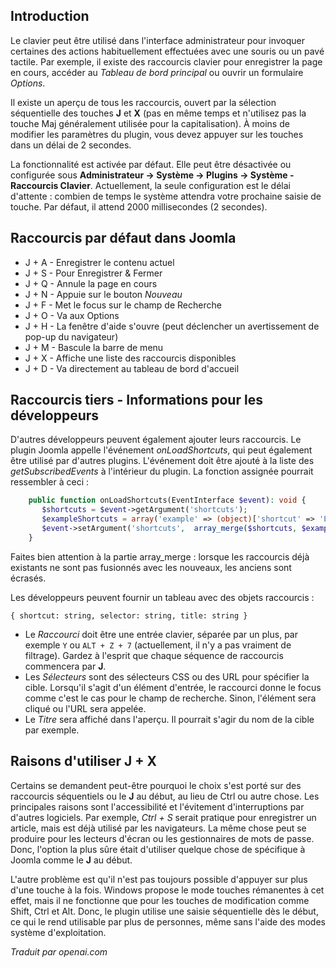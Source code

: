 <!-- Filename: Keyboard_Shortcuts / Display title: Raccourcis Clavier  -->

## Introduction

Le clavier peut être utilisé dans l'interface administrateur pour invoquer certaines des actions habituellement effectuées avec une souris ou un pavé tactile. Par exemple, il existe des raccourcis clavier pour enregistrer la page en cours, accéder au *Tableau de bord principal* ou ouvrir un formulaire *Options*.

Il existe un aperçu de tous les raccourcis, ouvert par la sélection séquentielle des touches **J** et **X** (pas en même temps et n'utilisez pas la touche Maj généralement utilisée pour la capitalisation). À moins de modifier les paramètres du plugin, vous devez appuyer sur les touches dans un délai de 2 secondes.

La fonctionnalité est activée par défaut. Elle peut être désactivée ou configurée sous **Administrateur → Système → Plugins → Système - Raccourcis Clavier**. Actuellement, la seule configuration est le délai d'attente : combien de temps le système attendra votre prochaine saisie de touche. Par défaut, il attend 2000 millisecondes (2 secondes).

## Raccourcis par défaut dans Joomla

- J + A - Enregistrer le contenu actuel
- J + S - Pour Enregistrer & Fermer
- J + Q - Annule la page en cours
- J + N - Appuie sur le bouton *Nouveau*
- J + F - Met le focus sur le champ de Recherche
- J + O - Va aux Options
- J + H - La fenêtre d'aide s'ouvre (peut déclencher un avertissement de pop-up du navigateur)
- J + M - Bascule la barre de menu
- J + X - Affiche une liste des raccourcis disponibles
- J + D - Va directement au tableau de bord d'accueil

## Raccourcis tiers - Informations pour les développeurs

D'autres développeurs peuvent également ajouter leurs raccourcis. Le plugin Joomla appelle l'événement *onLoadShortcuts*, qui peut également être utilisé par d'autres plugins. L'événement doit être ajouté à la liste des *getSubscribedEvents* à l'intérieur du plugin. La fonction assignée pourrait ressembler à ceci :

```php
    public function onLoadShortcuts(EventInterface $event): void {
       $shortcuts = $event->getArgument('shortcuts');
       $exampleShortcuts = array('example' => (object)['shortcut' => 'E', 'title' => 'Exemple génial', 'selector' => '#menu-collapse']);
       $event->setArgument('shortcuts',  array_merge($shortcuts, $exampleShortcuts));
    }
```
Faites bien attention à la partie array_merge : lorsque les raccourcis déjà existants ne sont pas fusionnés avec les nouveaux, les anciens sont écrasés.

Les développeurs peuvent fournir un tableau avec des objets raccourcis :

    { shortcut: string, selector: string, title: string }

- Le *Raccourci* doit être une entrée clavier, séparée par un plus, par exemple `Y` ou `ALT + Z + 7` (actuellement, il n'y a pas vraiment de filtrage). Gardez à l'esprit que chaque séquence de raccourcis commencera par **J**.
- Les *Sélecteurs* sont des sélecteurs CSS ou des URL pour spécifier la cible. Lorsqu'il s'agit d'un élément d'entrée, le raccourci donne le focus comme c'est le cas pour le champ de recherche. Sinon, l'élément sera cliqué ou l'URL sera appelée.
- Le *Titre* sera affiché dans l'aperçu. Il pourrait s'agir du nom de la cible par exemple.

## Raisons d'utiliser J + X

Certains se demandent peut-être pourquoi le choix s'est porté sur des raccourcis séquentiels ou le **J** au début, au lieu de Ctrl ou autre chose. Les principales raisons sont l'accessibilité et l'évitement d'interruptions par d'autres logiciels. Par exemple, *Ctrl + S* serait pratique pour enregistrer un article, mais est déjà utilisé par les navigateurs. La même chose peut se produire pour les lecteurs d'écran ou les gestionnaires de mots de passe. Donc, l'option la plus sûre était d'utiliser quelque chose de spécifique à Joomla comme le **J** au début.

L'autre problème est qu'il n'est pas toujours possible d'appuyer sur plus d'une touche à la fois. Windows propose le mode touches rémanentes à cet effet, mais il ne fonctionne que pour les touches de modification comme Shift, Ctrl et Alt. Donc, le plugin utilise une saisie séquentielle dès le début, ce qui le rend utilisable par plus de personnes, même sans l'aide des modes système d'exploitation.

*Traduit par openai.com*

